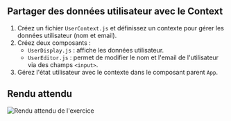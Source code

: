 ## Partager des données utilisateur avec le Context

1. Créez un fichier `UserContext.js` et définissez un contexte pour gérer les données utilisateur (nom et email).
2. Créez deux composants :
    - `UserDisplay.js` : affiche les données utilisateur.
    - `UserEditor.js` : permet de modifier le nom et l'email de l'utilisateur via des champs `<input>`.
3. Gérez l'état utilisateur avec le contexte dans le composant parent `App`.

## Rendu attendu

<img src="../img/rendu_exo_25_2.png" alt="Rendu attendu de l'exercice">